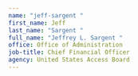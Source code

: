 ```yaml
---
name: "jeff-sargent "
first_name: Jeff
last_name: "Sargent "
full_name: "Jeffrey L. Sargent "
office: Office of Administration
job-title: Chief Financial Officer
agency: United States Access Board
---
```

